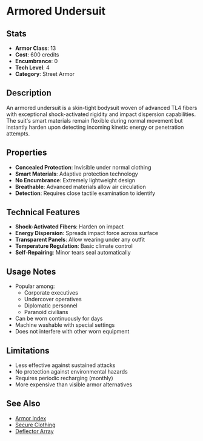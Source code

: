 # Armored Undersuit

## Stats
- **Armor Class**: 13
- **Cost**: 600 credits
- **Encumbrance**: 0
- **Tech Level**: 4
- **Category**: Street Armor

## Description
An armored undersuit is a skin-tight bodysuit woven of advanced TL4 fibers with exceptional shock-activated rigidity and impact dispersion capabilities. The suit's smart materials remain flexible during normal movement but instantly harden upon detecting incoming kinetic energy or penetration attempts.

## Properties
- **Concealed Protection**: Invisible under normal clothing
- **Smart Materials**: Adaptive protection technology
- **No Encumbrance**: Extremely lightweight design
- **Breathable**: Advanced materials allow air circulation
- **Detection**: Requires close tactile examination to identify

## Technical Features
- **Shock-Activated Fibers**: Harden on impact
- **Energy Dispersion**: Spreads impact force across surface
- **Transparent Panels**: Allow wearing under any outfit
- **Temperature Regulation**: Basic climate control
- **Self-Repairing**: Minor tears seal automatically

## Usage Notes
- Popular among:
  - Corporate executives
  - Undercover operatives
  - Diplomatic personnel
  - Paranoid civilians
- Can be worn continuously for days
- Machine washable with special settings
- Does not interfere with other worn equipment

## Limitations
- Less effective against sustained attacks
- No protection against environmental hazards
- Requires periodic recharging (monthly)
- More expensive than visible armor alternatives

## See Also
- [Armor Index](../armor-index.md)
- [Secure Clothing](secure-clothing.md)
- [Deflector Array](deflector-array.md)